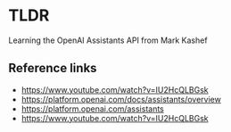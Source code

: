 # TLDR

Learning the OpenAI Assistants API from Mark Kashef

## Reference links

- https://www.youtube.com/watch?v=IU2HcQLBGsk
- https://platform.openai.com/docs/assistants/overview
- https://platform.openai.com/assistants
- https://www.youtube.com/watch?v=IU2HcQLBGsk